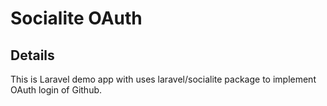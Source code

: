 # Socialite OAuth

## Details
This is Laravel demo app with uses laravel/socialite package to implement OAuth login of Github.